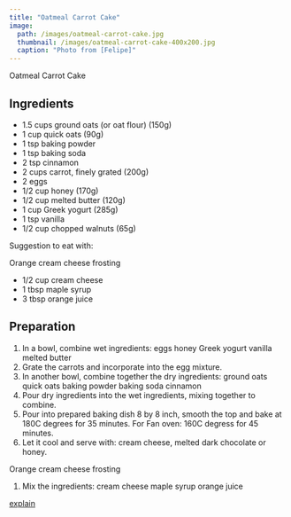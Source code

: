 ```yaml
---
title: "Oatmeal Carrot Cake"
image: 
  path: /images/oatmeal-carrot-cake.jpg
  thumbnail: /images/oatmeal-carrot-cake-400x200.jpg
  caption: "Photo from [Felipe]"
---
```


Oatmeal Carrot Cake

## Ingredients

* 1.5 cups ground oats (or oat flour) (150g)
* 1 cup quick oats (90g)
* 1 tsp baking powder
* 1 tsp baking soda
* 2 tsp cinnamon
* 2 cups carrot, finely grated (200g)
* 2 eggs
* 1/2 cup honey (170g)
* 1/2 cup melted butter (120g)
* 1 cup Greek yogurt (285g)
* 1 tsp vanilla
* 1/2 cup chopped walnuts (65g)

Suggestion to eat with: 

Orange cream cheese frosting
* 1/2 cup cream cheese
* 1 tbsp maple syrup
* 3 tbsp orange juice

## Preparation

1. In a bowl, combine wet ingredients:
    eggs
    honey
    Greek yogurt
    vanilla
    melted butter
2. Grate the carrots and incorporate into the egg mixture.
3. In another bowl, combine together the dry ingredients:
    ground oats
    quick oats
    baking powder
    baking soda
    cinnamon
4. Pour dry ingredients into the wet ingredients, mixing together to combine.
5. Pour into prepared baking dish 8 by 8 inch, smooth the top and bake at 180C degrees for 35 minutes. For Fan oven: 160C degress for 45 minutes.
6. Let it cool and serve with: cream cheese, melted dark chocolate or honey.

Orange cream cheese frosting
1. Mix the ingredients:
    cream cheese
    maple syrup
    orange juice

[explain](https://youtu.be/uXljly6drps "Full video.")    